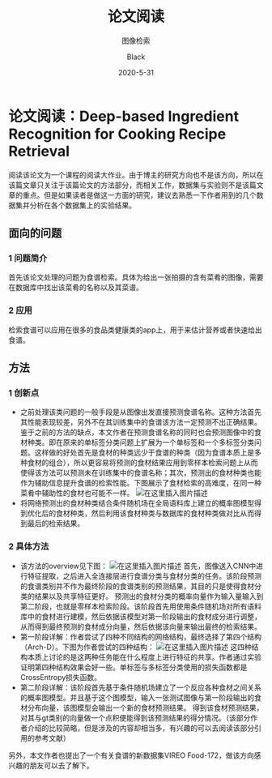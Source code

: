 ﻿---
layout:     post
title:      论文阅读
subtitle:   图像检索
date:       2020-5-31
author:     Black
header-img: img/post-bg-ios9-web.jpg
catalog: true
tags:
    - 多标签分类
    - 菜谱检索
    - 食材检索
    - 零样本检索
---

# 论文阅读：Deep-based Ingredient Recognition for Cooking Recipe Retrieval

阅读该论文为一个课程的阅读大作业。由于博主的研究方向也不是该方向，所以在该篇文章只关注于该篇论文的方法部分，而相关工作，数据集与实验则不是该篇文章的重点。但是如果读者是做这一方面的研究，建议去熟悉一下作者用到的几个数据集并分析在各个数据集上的实验结果。
## 面向的问题
### 1 问题简介
首先该论文处理的问题为食谱检索。具体为给出一张拍摄的含有菜肴的图像，需要在数据库中找出该菜肴的名称以及其菜谱。
### 2 应用
检索食谱可以应用在很多的食品类健康类的app上，用于来估计营养或者快速给出食谱。
## 方法
### 1 创新点

- 之前处理该类问题的一般手段是从图像出发直接预测食谱名称。这种方法首先其性能表现较差，另外不在其训练集中的食谱该方法一定预测不出正确结果。鉴于之前的方法的缺点，本文作者在预测食谱名称的同时也会预测图像中的食材种类。即在原来的单标签分类问题上扩展为一个单标签和一个多标签分类问题。这样做的好处首先是食材的种类远少于食谱的种类（因为食谱本质上是多种食材的组合），所以更容易将预测的食材结果应用到零样本检索问题上从而使得该方法可以预测未在训练集中的食谱名称；其次，预测出的食材种类也能作为辅助信息提升食谱的检索性能。下图展示了食材检索的高难度，在同一种菜肴中辅助性的食材也可能不一样。
![在这里插入图片描述](https://img-blog.csdnimg.cn/20200603102946805.JPG?x-oss-process=image/watermark,type_ZmFuZ3poZW5naGVpdGk,shadow_10,text_aHR0cHM6Ly9ibG9nLmNzZG4ubmV0L2JfbGFjaw==,size_16,color_FFFFFF,t_70#pic_center)
- 将网络预测出的食材种类结合条件随机场在全局语料库上建立的概率图模型得到优化后的食材种类，然后利用该食材种类与数据库的食材种类做对比从而得到最后的检索结果。


### 2 具体方法
- 该方法的overview见下图：
![在这里插入图片描述](https://img-blog.csdnimg.cn/20200603103553415.JPG?x-oss-process=image/watermark,type_ZmFuZ3poZW5naGVpdGk,shadow_10,text_aHR0cHM6Ly9ibG9nLmNzZG4ubmV0L2JfbGFjaw==,size_16,color_FFFFFF,t_70#pic_center)
首先，图像送入CNN中进行特征提取，之后进入全连接层进行食谱分类与食材分类的任务。该阶段预测的食谱类别并不作为最终阶段的食谱类别的预测结果，其目的只是使得食材分类的结果以及共享特征更好。
预测出的食材分类的概率向量作为输入量输入到第二阶段，也就是零样本检索阶段。该阶段首先用使用条件随机场对所有语料库中的食材进行建模，然后依据该模型对第一阶段输出的食材成分进行调整，从而得到最终预测的食材成分向量，然后依据该向量来输出最终的检索结果。
- 第一阶段详解：作者尝试了四种不同结构的网络结构，最终选择了第四个结构（Arch-D）。下图为作者尝试的四种结构：
![在这里插入图片描述](https://img-blog.csdnimg.cn/20200603180628472.JPG?x-oss-process=image/watermark,type_ZmFuZ3poZW5naGVpdGk,shadow_10,text_aHR0cHM6Ly9ibG9nLmNzZG4ubmV0L2JfbGFjaw==,size_16,color_FFFFFF,t_70#pic_center)
这四种结构本质上讨论的是这两种任务能在什么程度上进行特征的共享。作者通过实验证明第四种结构效果会好一些。单标签与多标签分类使用的损失函数都是CrossEntropy损失函数。
- 第二阶段详解：该阶段首先基于条件随机场建立了一个反应各种食材之间关系的概率图模型。并且基于这个图模型，输入一张测试图像与第一阶段输出的食材分布向量，该图模型会输出一个新的食材预测结果。
得到该食材预测结果，对其与gt类别的向量做一个点积便能得到该预测结果的得分情况。（该部分作者介绍的比较简略，但是涉及的内容却相当多，有兴趣的可以去阅读该部分引用的参考文献）

另外，本文作者也提出了一个有关食谱的新数据集VIREO Food-172，做该方向感兴趣的朋友可以去了解下。

